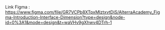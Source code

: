 Link Figma : https://www.figma.com/file/GR7VCPb8XTpxMlztxvtDjS/AlterraAcademy_Figma-Introduction-Interface-Dimension?type=design&node-id=0%3A1&mode=design&t=waVHv9gXhwv4DTrh-1